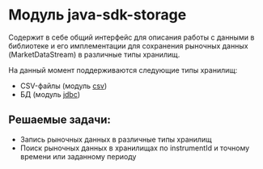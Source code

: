 # Модуль java-sdk-storage
Содержит в себе общий интерфейс для описания работы с данными в библиотеке и его имплементации для сохранения рыночных данных (MarketDataStream) в различные типы хранилищ.

На данный момент поддерживаются следующие типы хранилищ:
* CSV-файлы (модуль [csv](csv/README.md))
* БД (модуль [jdbc](jdbc/README.md))

## Решаемые задачи:
* Запись рыночных данных в различные типы хранилищ
* Поиск рыночных данных в хранилищах по instrumentId и точному времени или заданному периоду
